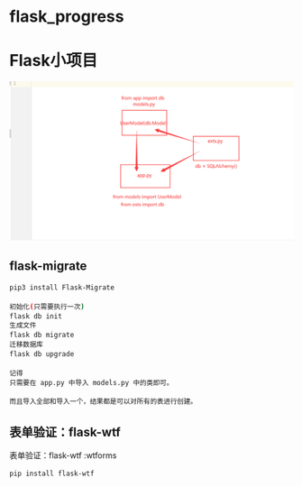 # flask_progress


# Flask小项目

![1677412497620](images/1677412497620.png)

## flask-migrate

```bash
pip3 install Flask-Migrate

初始化(只需要执行一次)
flask db init
生成文件
flask db migrate
迁移数据库
flask db upgrade

记得
只需要在 app.py 中导入 models.py 中的类即可。

而且导入全部和导入一个，结果都是可以对所有的表进行创建。

```
## 表单验证：flask-wtf
表单验证：flask-wtf :wtforms
```bash
pip install flask-wtf
```
